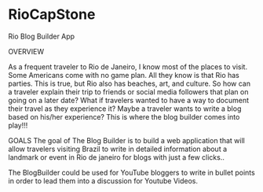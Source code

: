 # RioCapStone

Rio Blog Builder App

OVERVIEW

As a frequent traveler to Rio de Janeiro, I know most of the places to visit. Some Americans come with no game plan. All they know is that Rio has parties.  This is true, but Rio also has beaches, art, and culture. So how can a traveler explain their trip to friends or social media followers that plan on going on a  later date? What if travelers wanted to have a way to document their travel as they experience it?  Maybe a traveler wants to write a blog based on his/her experience?  This is where the blog builder comes into play!!!

GOALS
The goal of The Blog Builder is to build a web application that will allow travelers visiting Brazil to write in detailed information about a landmark or event in Rio de janeiro for blogs with just a few clicks..

The BlogBuilder could be used for YouTube bloggers to write in bullet points in order to lead them into a discussion for Youtube Videos.
